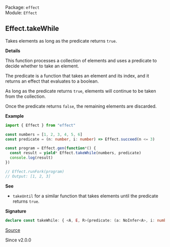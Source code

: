 Package: `effect`<br />
Module: `Effect`<br />

## Effect.takeWhile

Takes elements as long as the predicate returns `true`.

**Details**

This function processes a collection of elements and uses a predicate to
decide whether to take an element.

The predicate is a function that takes an element and its index, and it
returns an effect that evaluates to a boolean.

As long as the predicate returns `true`, elements will continue to be taken
from the collection.

Once the predicate returns `false`, the remaining elements are discarded.

**Example**

```ts
import { Effect } from "effect"

const numbers = [1, 2, 3, 4, 5, 6]
const predicate = (n: number, i: number) => Effect.succeed(n <= 3)

const program = Effect.gen(function*() {
  const result = yield* Effect.takeWhile(numbers, predicate)
  console.log(result)
})

// Effect.runFork(program)
// Output: [1, 2, 3]
```

**See**

- `takeUntil` for a similar function that takes elements until the predicate returns `true`.

**Signature**

```ts
declare const takeWhile: { <A, E, R>(predicate: (a: NoInfer<A>, i: number) => Effect<boolean, E, R>): (elements: Iterable<A>) => Effect<Array<A>, E, R>; <A, E, R>(elements: Iterable<A>, predicate: (a: NoInfer<A>, i: number) => Effect<boolean, E, R>): Effect<Array<A>, E, R>; }
```

[Source](https://github.com/Effect-TS/effect/tree/main/packages/effect/src/Effect.ts#L1203)

Since v2.0.0